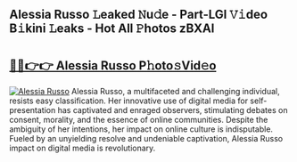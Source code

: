 ## Alessia Russo 𝙻eaked 𝙽u𝚍e - Part-LGl 𝚅𝚒deo B𝚒kini 𝙻eaks - Hot All 𝙿hotos zBXAl

# <h2><a href="http://ld55682.urlbe.top/?page=Alessia+Russo">🔗🔗👉👉 Alessia Russo P𝚑oto𝚜Vid𝚎o</a></h2>

[![Alessia Russo](https://i.imgur.com/eBuTRDB.gif)](http://ld55682.urlbe.top/?page=Alessia+Russo)
Alessia Russo, a multifaceted and challenging individual, resists easy classification. Her innovative use of digital media for self-presentation has captivated and enraged observers, stimulating debates on consent, morality, and the essence of online communities. Despite the ambiguity of her intentions, her impact on online culture is indisputable. Fueled by an unyielding resolve and undeniable captivation, Alessia Russo impact on digital media is revolutionary.

